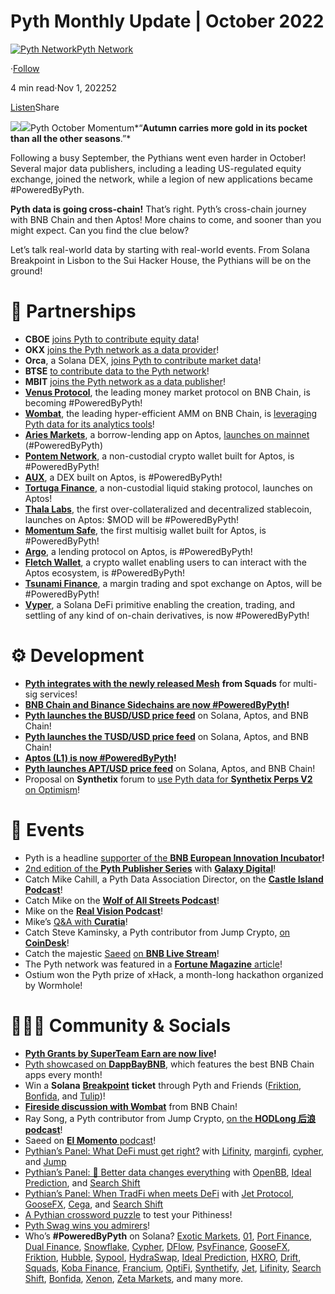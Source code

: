 Pyth Monthly Update | October 2022
==================================

[![Pyth Network](https://miro.medium.com/v2/resize:fill:88:88/1*rdK3rHcWpkge6BRQRIwBjA.jpeg)](/?source=post_page-----b8afd12e5cea--------------------------------)[Pyth Network](/?source=post_page-----b8afd12e5cea--------------------------------)

·[Follow](https://medium.com/m/signin?actionUrl=https%3A%2F%2Fmedium.com%2F_%2Fsubscribe%2Fuser%2Ff55fccc0ad62&operation=register&redirect=https%3A%2F%2Fpythnetwork.medium.com%2Fpyth-october-update-b8afd12e5cea&user=Pyth+Network&userId=f55fccc0ad62&source=post_page-f55fccc0ad62----b8afd12e5cea---------------------post_header-----------)

4 min read·Nov 1, 202252

[Listen](https://medium.com/m/signin?actionUrl=https%3A%2F%2Fmedium.com%2Fplans%3Fdimension%3Dpost_audio_button%26postId%3Db8afd12e5cea&operation=register&redirect=https%3A%2F%2Fpythnetwork.medium.com%2Fpyth-october-update-b8afd12e5cea&source=-----b8afd12e5cea---------------------post_audio_button-----------)Share

![](https://miro.medium.com/v2/resize:fit:1400/0*qlkd_LPIF7Av5n21)![](https://miro.medium.com/v2/resize:fit:1400/0*QDqZuhLSpqGkWRoA)Pyth October Momentum*“****Autumn carries more gold in its pocket than all the other seasons****.”*

Following a busy September, the Pythians went even harder in October! Several major data publishers, including a leading US-regulated equity exchange, joined the network, while a legion of new applications became #PoweredByPyth.

**Pyth data is going cross-chain!** That’s right. Pyth’s cross-chain journey with BNB Chain and then Aptos! More chains to come, and sooner than you might expect. Can you find the clue below?

Let’s talk real-world data by starting with real-world events. From Solana Breakpoint in Lisbon to the Sui Hacker House, the Pythians will be on the ground!

🤝 Partnerships
==============

* **CBOE** [joins Pyth to contribute equity data](https://twitter.com/PythNetwork/status/1577660811056652288)!
* **OKX** [joins the Pyth network as a data provider](https://twitter.com/PythNetwork/status/1580804173037125632)!
* **Orca**, a Solana DEX, [joins Pyth to contribute market data](https://twitter.com/orca_so/status/1579855725417103360)!
* **BTSE** [to contribute data to the Pyth network](https://twitter.com/PythNetwork/status/1582900302793277440)!
* **MBIT** [joins the Pyth network as a data publisher](https://twitter.com/PythNetwork/status/1584567647445712896)!
* [**Venus Protocol**](https://twitter.com/PythNetwork/status/1577290238787035137), the leading money market protocol on BNB Chain, is becoming #PoweredByPyth!
* [**Wombat**](https://www.wombat.exchange/), the leading hyper-efficient AMM on BNB Chain, is [leveraging Pyth data for its analytics tools](https://twitter.com/PythNetwork/status/1580910048821190657)!
* [**Aries Markets**](https://ariesmarkets.xyz/), a borrow-lending app on Aptos, [launches on mainnet](https://twitter.com/PythNetwork/status/1585290084341125125) (#PoweredByPyth)
* [**Pontem Network**](https://twitter.com/PythNetwork/status/1582858432620613632), a non-custodial crypto wallet built for Aptos, is #PoweredByPyth!
* [**AUX**](https://twitter.com/PythNetwork/status/1582587043611217921), a DEX built on Aptos, is #PoweredByPyth!
* [**Tortuga Finance**](https://twitter.com/PythNetwork/status/1583654617400766464), a non-custodial liquid staking protocol, launches on Aptos!
* [**Thala Labs**](https://twitter.com/PythNetwork/status/1583630341436100608), the first over-collateralized and decentralized stablecoin, launches on Aptos: $MOD will be #PoweredByPyth!
* [**Momentum Safe**](https://twitter.com/PythNetwork/status/1583133728171524098), the first multisig wallet built for Aptos, is #PoweredByPyth!
* [**Argo**](https://twitter.com/PythNetwork/status/1583270820566433793), a lending protocol on Aptos, is #PoweredByPyth!
* [**Fletch Wallet**](https://twitter.com/PythNetwork/status/1583589256592650240), a crypto wallet enabling users to can interact with the Aptos ecosystem, is #PoweredByPyth!
* [**Tsunami Finance**](https://twitter.com/PythNetwork/status/1583172352627859456), a margin trading and spot exchange on Aptos, will be #PoweredByPyth!
* [**Vyper**](https://twitter.com/PythNetwork/status/1582162774163357697), a Solana DeFi primitive enabling the creation, trading, and settling of any kind of on-chain derivatives, is now #PoweredByPyth!

⚙️ Development
==============

* [**Pyth integrates with the newly released Mesh**](https://twitter.com/PythNetwork/status/1580574517717393408) **from Squads** for multi-sig services!
* [**BNB Chain and Binance Sidechains are now #PoweredByPyth**](https://twitter.com/PythNetwork/status/1577290207258353665)**!**
* [**Pyth launches the BUSD/USD price feed**](https://twitter.com/PythNetwork/status/1578011917754322944) on Solana, Aptos, and BNB Chain!
* [**Pyth launches the TUSD/USD price feed**](https://twitter.com/PythNetwork/status/1580375820110946306) on Solana, Aptos, and BNB Chain!
* [**Aptos (L1) is now #PoweredByPyth**](https://twitter.com/PythNetwork/status/1584567647445712896)**!**
* [**Pyth launches APT/USD price feed**](https://twitter.com/PythNetwork/status/1585293718076026881) on Solana, Aptos, and BNB Chain!
* Proposal on **Synthetix** forum to [use Pyth data for **Synthetix Perps V2** on Optimism](https://sips.synthetix.io/sips/sip-285/)!

📅 Events
========

* Pyth is a headline [supporter of the **BNB European Innovation Incubator**](https://twitter.com/PythNetwork/status/1579824002729926656)**!**
* [2nd edition of the **Pyth Publisher Series**](https://twitter.com/PythNetwork/status/1585919977260998656) with [**Galaxy Digital**](https://twitter.com/GalaxyDigital)!
* Catch Mike Cahill, a Pyth Data Association Director, on the [**Castle Island Podcast**](https://twitter.com/PythNetwork/status/1584640857332133889)!
* Catch Mike on the [**Wolf of All Streets Podcast**](https://twitter.com/PythNetwork/status/1585383265938145312)!
* Mike on the [**Real Vision Podcast**](https://twitter.com/PythNetwork/status/1582761876865548288)!
* Mike’s [Q&A with **Curatia**](https://twitter.com/PythNetwork/status/1578069810872832002)!
* Catch Steve Kaminsky, a Pyth contributor from Jump Crypto, [on **CoinDesk**](https://twitter.com/PythNetwork/status/1579939904322150404)!
* Catch the majestic [Saeed](https://twitter.com/shadddowfax) [on **BNB Live Stream**](https://twitter.com/PythNetwork/status/1577355641445924864)!
* The Pyth network was featured in a [**Fortune Magazine** article](https://twitter.com/FortuneMagazine/status/1582386729088008193)!
* Ostium won the Pyth prize of xHack, a month-long hackathon organized by Wormhole!

🧑‍🤝‍🧑 Community & Socials
=========================

* [**Pyth Grants by SuperTeam Earn are now live**](https://twitter.com/SuperteamDAO/status/1584593371774955520)**!**
* [Pyth showcased on **DappBayBNB**](https://twitter.com/PythNetwork/status/1584906758631333889), which features the best BNB Chain apps every month!
* Win a **Solana** [**Breakpoint**](https://solana.com/breakpoint) **ticket** through Pyth and Friends ([Friktion](https://twitter.com/friktion_labs/status/1586899230383169536), [Bonfida](https://twitter.com/bonfida/status/1586612961602592768), and [Tulip](https://twitter.com/TulipProtocol/status/1586057936010637312))!
* [**Fireside discussion with Wombat**](https://twitter.com/WombatExchange/status/1582692787660759040) from BNB Chain!
* Ray Song, a Pyth contributor from Jump Crypto, [on the **HODLong 后浪 podcast**](https://twitter.com/PythNetwork/status/1577649938665771009)!
* Saeed on [**El Momento** podcast](https://youtu.be/RG2FkrWBkRI)!
* [Pythian’s Panel: What DeFi must get right?](https://twitter.com/PythNetwork/status/1585711686681600007) with [Lifinity](https://twitter.com/Lifinity_io), [marginfi](https://twitter.com/marginfi), [cypher](https://twitter.com/cypher_protocol), and [Jump](https://twitter.com/jump_)
* [Pythian’s Panel: 🔮 Better data changes everything](https://twitter.com/PythNetwork/status/1583831985096921088) with [OpenBB](https://twitter.com/openbb_finance), [Ideal Prediction](https://twitter.com/idealprediction), and [Search Shift](https://twitter.com/SearchShift)
* [Pythian’s Panel: When TradFi when meets DeFi](https://twitter.com/PythNetwork/status/1582499231629123584) with [Jet Protocol](https://twitter.com/JetProtocol), [GooseFX](https://twitter.com/GooseFX1), [Cega](https://twitter.com/cega_fi), and [Search Shift](https://twitter.com/SearchShift)
* [A Pythian crossword puzzle](https://twitter.com/Everstake_Masha/status/1582730559427842048) to test your Pithiness!
* [Pyth Swag wins you admirers](https://twitter.com/joeypohie/status/1586879104657362946)!
* Who’s **#PoweredByPyth** on Solana? [Exotic Markets](https://twitter.com/PythNetwork/status/1587109381937700866), [01](https://twitter.com/PythNetwork/status/1585983365886660608), [Port Finance](https://twitter.com/PythNetwork/status/1585627726190612481), [Dual Finance](https://twitter.com/PythNetwork/status/1585308186525196288), [Snowflake](https://twitter.com/PythNetwork/status/1585024307134361600), [Cypher](https://twitter.com/PythNetwork/status/1584988640152674305), [DFlow](https://twitter.com/PythNetwork/status/1584893415216799744), [PsyFinance](https://twitter.com/PythNetwork/status/1584730297400438784), [GooseFX](https://twitter.com/PythNetwork/status/1584615747204001793), [Friktion](https://twitter.com/PythNetwork/status/1583672380047917056), [Hubble](https://twitter.com/PythNetwork/status/1583445347833024516), [Sypool](https://twitter.com/PythNetwork/status/1583078392332574720), [HydraSwap](https://twitter.com/PythNetwork/status/1583019655131992065), [Ideal Prediction](https://twitter.com/PythNetwork/status/1582803352802693120), [HXRO](https://twitter.com/PythNetwork/status/1582727573288923136), [Drift](https://twitter.com/PythNetwork/status/1582432058009231360), [Squads](https://twitter.com/PythNetwork/status/1582327256319692800), [Koba Finance](https://twitter.com/PythNetwork/status/1581853362936762368), [Francium](https://twitter.com/PythNetwork/status/1581028835549933568), [OptiFi](https://twitter.com/PythNetwork/status/1580951191835770880), [Synthetify](https://twitter.com/PythNetwork/status/1580653098942726144), [Jet](https://twitter.com/PythNetwork/status/1580615001500684288), [Lifinity](https://twitter.com/PythNetwork/status/1580153998253838336), [Search Shift](https://twitter.com/PythNetwork/status/1579896247041011713), [Bonfida](https://twitter.com/PythNetwork/status/1579806599690211330), [Xenon](https://twitter.com/PythNetwork/status/1579595219368312833), [Zeta Markets](https://twitter.com/PythNetwork/status/1579454686813655043), and many more.
